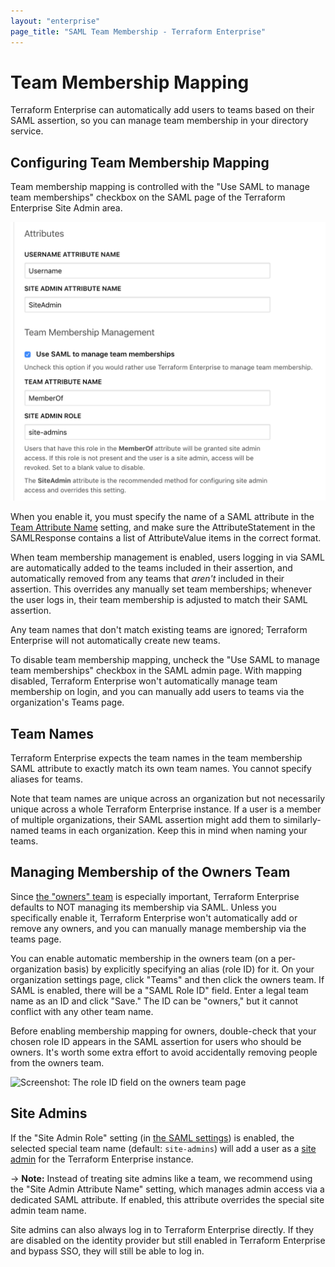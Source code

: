 ```yaml
---
layout: "enterprise"
page_title: "SAML Team Membership - Terraform Enterprise"
---
```


# Team Membership Mapping

Terraform Enterprise can automatically add users to teams based on their SAML assertion, so you can manage team membership in your directory service.

## Configuring Team Membership Mapping

Team membership mapping is controlled with the "Use SAML to manage team memberships" checkbox on the SAML page of the Terraform Enterprise Site Admin area.

![Screenshot: the Terraform Enterprise SAML team membership checkbox](./images/saml-team-membership.png)

When you enable it, you must specify the name of a SAML attribute in the [Team Attribute Name](./configuration.html#attributes) setting, and make sure the AttributeStatement in the SAMLResponse contains a list of AttributeValue items in the correct format.

When team membership management is enabled, users logging in via SAML are automatically added to the teams included in their assertion, and automatically removed from any teams that _aren't_ included in their assertion. This overrides any manually set team memberships; whenever the user logs in, their team membership is adjusted to match their SAML assertion.

Any team names that don't match existing teams are ignored; Terraform Enterprise will not automatically create new teams.

To disable team membership mapping, uncheck the "Use SAML to manage team memberships" checkbox in the SAML admin page. With mapping disabled, Terraform Enterprise won't automatically manage team membership on login, and you can manually add users to teams via the organization's Teams page.

## Team Names

Terraform Enterprise expects the team names in the team membership SAML attribute to exactly match its own team names. You cannot specify aliases for teams.

Note that team names are unique across an organization but not necessarily unique across a whole Terraform Enterprise instance. If a user is a member of multiple organizations, their SAML assertion might add them to similarly-named teams in each organization. Keep this in mind when naming your teams.

## Managing Membership of the Owners Team

Since [the "owners" team](/docs/cloud/users-teams-organizations/teams.html#the-owners-team) is especially important, Terraform Enterprise defaults to NOT managing its membership via SAML. Unless you specifically enable it, Terraform Enterprise won't automatically add or remove any owners, and you can manually manage membership via the teams page.

You can enable automatic membership in the owners team (on a per-organization basis) by explicitly specifying an alias (role ID) for it. On your organization settings page, click "Teams" and then click the owners team. If SAML is enabled, there will be a "SAML Role ID" field. Enter a legal team name as an ID and click "Save." The ID can be "owners," but it cannot conflict with any other team name.

Before enabling membership mapping for owners, double-check that your chosen role ID appears in the SAML assertion for users who should be owners. It's worth some extra effort to avoid accidentally removing people from the owners team.

![Screenshot: The role ID field on the owners team page](./images/saml-owners.png)

## Site Admins

If the "Site Admin Role" setting (in [the SAML settings](./configuration.html)) is enabled, the selected special team name (default: `site-admins`) will add a user as a [site admin](../admin/index.html) for the Terraform Enterprise instance.

-> **Note:** Instead of treating site admins like a team, we recommend using the "Site Admin Attribute Name" setting, which manages admin access via a dedicated SAML attribute. If enabled, this attribute overrides the special site admin team name.

Site admins can also always log in to Terraform Enterprise directly. If they are disabled on the identity provider but still enabled in Terraform Enterprise and bypass SSO, they will still be able to log in.
